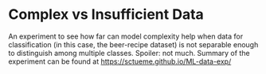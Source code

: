 # Complex vs Insufficient Data

An experiment to see how far can model complexity help when data for classification (in this case, the beer-recipe dataset) is not separable enough to distinguish among multiple classes. Spoiler: not much. Summary of the experiment can be found at https://sctueme.github.io/ML-data-exp/  
